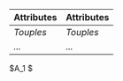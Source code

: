 
| **Attributes** | **Attributes** |
| -------------- | -------------- |
| *Touples*      | *Touples*      |
| *...*          | *...*          |

$A_1 $ 